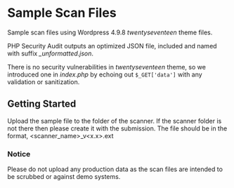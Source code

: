 # Sample Scan Files

Sample scan files using Wordpress 4.9.8 <i>twentyseventeen</i> theme files.

PHP Security Audit outputs an optimized JSON file, included and named with suffix <i>_unformatted.json</i>.

There is no security vulnerabilities in <i>twentyseventeen</i> theme, so we introduced one in <i>index.php</i> by echoing out <code>$_GET['data']</code> with any validation or sanitization.

## Getting Started

Upload the sample file to the folder of the scanner. If the scanner folder is not there then please create it with the submission. The file should be in the format, <scanner_name>\_v<x.x>.ext

### Notice

Please do not upload any production data as the scan files are intended to be scrubbed or against demo systems.
